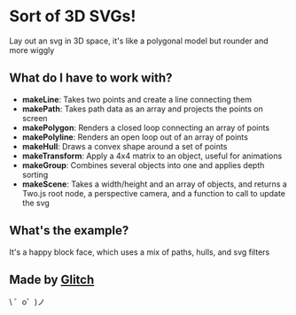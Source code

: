 Sort of 3D SVGs!
=================

Lay out an svg in 3D space, it's like a polygonal model but rounder and more wiggly

What do I have to work with?
----------------------------
- **makeLine**: Takes two points and create a line connecting them
- **makePath**: Takes path data as an array and projects the points on screen
- **makePolygon**: Renders a closed loop connecting an array of points
- **makePolyline**: Renders an open loop out of an array of points
- **makeHull**: Draws a convex shape around a set of points
- **makeTransform**: Apply a 4x4 matrix to an object, useful for animations
- **makeGroup**: Combines several objects into one and applies depth sorting
- **makeScene**: Takes a width/height and an array of objects, and returns a Two.js root node, a perspective camera, and a function to call to update the svg

What's the example?
-------------------
It's a happy block face, which uses a mix of paths, hulls, and svg filters

Made by [Glitch](https://glitch.com/)
-------------------

\ ゜o゜)ノ
